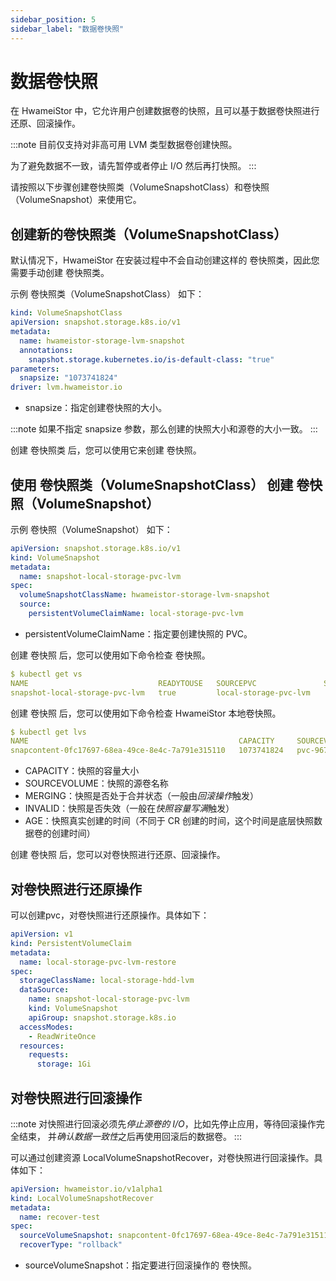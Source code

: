 ```yaml
---
sidebar_position: 5
sidebar_label: "数据卷快照"
---
```


# 数据卷快照

在 HwameiStor 中，它允许用户创建数据卷的快照，且可以基于数据卷快照进行还原、回滚操作。

:::note
目前仅支持对非高可用 LVM 类型数据卷创建快照。

为了避免数据不一致，请先暂停或者停止 I/O 然后再打快照。
:::

请按照以下步骤创建卷快照类（VolumeSnapshotClass）和卷快照（VolumeSnapshot）来使用它。

## 创建新的卷快照类（VolumeSnapshotClass）

默认情况下，HwameiStor 在安装过程中不会自动创建这样的 卷快照类，因此您需要手动创建 卷快照类。

示例 卷快照类（VolumeSnapshotClass） 如下：

```yaml
kind: VolumeSnapshotClass
apiVersion: snapshot.storage.k8s.io/v1
metadata:
  name: hwameistor-storage-lvm-snapshot
  annotations:
    snapshot.storage.kubernetes.io/is-default-class: "true"
parameters:
  snapsize: "1073741824"
driver: lvm.hwameistor.io
```

- snapsize：指定创建卷快照的大小。

:::note
如果不指定 snapsize 参数，那么创建的快照大小和源卷的大小一致。
:::


创建 卷快照类 后，您可以使用它来创建 卷快照。

## 使用 卷快照类（VolumeSnapshotClass） 创建 卷快照（VolumeSnapshot）

示例 卷快照（VolumeSnapshot） 如下：

```yaml
apiVersion: snapshot.storage.k8s.io/v1
kind: VolumeSnapshot
metadata:
  name: snapshot-local-storage-pvc-lvm
spec:
  volumeSnapshotClassName: hwameistor-storage-lvm-snapshot
  source:
    persistentVolumeClaimName: local-storage-pvc-lvm
```
- persistentVolumeClaimName：指定要创建快照的 PVC。

创建 卷快照 后，您可以使用如下命令检查 卷快照。
```yaml
$ kubectl get vs
NAME                             READYTOUSE   SOURCEPVC               SOURCESNAPSHOTCONTENT   RESTORESIZE   SNAPSHOTCLASS                     SNAPSHOTCONTENT                                    CREATIONTIME   AGE
snapshot-local-storage-pvc-lvm   true         local-storage-pvc-lvm                           1Gi           hwameistor-storage-lvm-snapshot   snapcontent-0fc17697-68ea-49ce-8e4c-7a791e315110   53y            2m57s

```

创建 卷快照 后，您可以使用如下命令检查 HwameiStor 本地卷快照。

```yaml
$ kubectl get lvs
NAME                                               CAPACITY     SOURCEVOLUME                               STATE   MERGING   INVALID   AGE
snapcontent-0fc17697-68ea-49ce-8e4c-7a791e315110   1073741824   pvc-967baffd-ce10-4739-b996-87c9ed24e635   Ready                       5m31s

```
- CAPACITY：快照的容量大小
- SOURCEVOLUME：快照的源卷名称
- MERGING：快照是否处于合并状态（一般由*回滚操作*触发）
- INVALID：快照是否失效（一般在*快照容量写满*触发）
- AGE：快照真实创建的时间（不同于 CR 创建的时间，这个时间是底层快照数据卷的创建时间）

创建 卷快照 后，您可以对卷快照进行还原、回滚操作。

## 对卷快照进行还原操作

可以创建pvc，对卷快照进行还原操作。具体如下：

```yaml
apiVersion: v1
kind: PersistentVolumeClaim
metadata:
  name: local-storage-pvc-lvm-restore
spec:
  storageClassName: local-storage-hdd-lvm
  dataSource:
    name: snapshot-local-storage-pvc-lvm
    kind: VolumeSnapshot
    apiGroup: snapshot.storage.k8s.io
  accessModes:
    - ReadWriteOnce
  resources:
    requests:
      storage: 1Gi
```


## 对卷快照进行回滚操作

:::note
对快照进行回滚必须先*停止源卷的 I/O*，比如先停止应用，等待回滚操作完全结束，
并*确认数据一致性*之后再使用回滚后的数据卷。
:::

可以通过创建资源 LocalVolumeSnapshotRecover，对卷快照进行回滚操作。具体如下：

```yaml
apiVersion: hwameistor.io/v1alpha1
kind: LocalVolumeSnapshotRecover
metadata:
  name: recover-test
spec:
  sourceVolumeSnapshot: snapcontent-0fc17697-68ea-49ce-8e4c-7a791e315110
  recoverType: "rollback"
```
- sourceVolumeSnapshot：指定要进行回滚操作的 卷快照。
